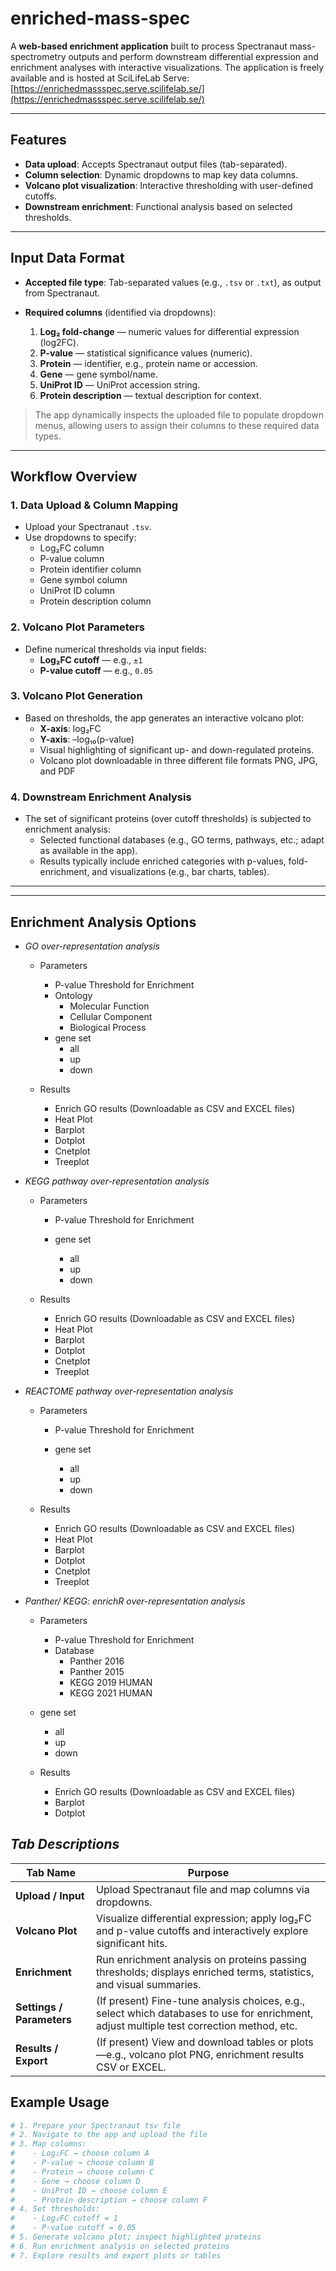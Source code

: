 # enriched-mass-spec


A **web-based enrichment application** built to process Spectranaut mass-spectrometry outputs and perform downstream differential expression and enrichment analyses with interactive visualizations. The application is freely available and is hosted at SciLifeLab Serve: [https://enrichedmassspec.serve.scilifelab.se/](https://enrichedmassspec.serve.scilifelab.se/)

---

##  Features

- **Data upload**: Accepts Spectranaut output files (tab-separated).
- **Column selection**: Dynamic dropdowns to map key data columns.
- **Volcano plot visualization**: Interactive thresholding with user-defined cutoffs.
- **Downstream enrichment**: Functional analysis based on selected thresholds.

---

##  Input Data Format

- **Accepted file type**: Tab-separated values (e.g., `.tsv` or `.txt`), as output from Spectranaut.
- **Required columns** (identified via dropdowns):

  1. **Log₂ fold-change** — numeric values for differential expression (log2FC).
  2. **P-value** — statistical significance values (numeric).
  3. **Protein** — identifier, e.g., protein name or accession.
  4. **Gene** — gene symbol/name.
  5. **UniProt ID** — UniProt accession string.
  6. **Protein description** — textual description for context.

> The app dynamically inspects the uploaded file to populate dropdown menus, allowing users to assign their columns to these required data types.

---

##  Workflow Overview

### 1. Data Upload & Column Mapping
- Upload your Spectranaut `.tsv`.
- Use dropdowns to specify:
  - Log₂FC column  
  - P-value column  
  - Protein identifier column  
  - Gene symbol column  
  - UniProt ID column  
  - Protein description column  

### 2. Volcano Plot Parameters
- Define numerical thresholds via input fields:
  - **Log₂FC cutoff** — e.g., `±1`
  - **P-value cutoff** — e.g., `0.05`

### 3. Volcano Plot Generation
- Based on thresholds, the app generates an interactive volcano plot:
  - **X-axis**: log₂FC  
  - **Y-axis**: –log₁₀(p-value)  
  - Visual highlighting of significant up- and down-regulated proteins.
  - Volcano plot downloadable in three different file formats PNG, JPG, and PDF

### 4. Downstream Enrichment Analysis
- The set of significant proteins (over cutoff thresholds) is subjected to enrichment analysis:
  - Selected functional databases (e.g., GO terms, pathways, etc.; adapt as available in the app).
  - Results typically include enriched categories with p-values, fold-enrichment, and visualizations (e.g., bar charts, tables).

---



---
## Enrichment Analysis Options

 - *GO over-representation analysis*

   - Parameters
      - P-value Threshold for Enrichment
      - Ontology
        - Molecular Function
        - Cellular Component
        - Biological Process
      - gene set
        - all
        - up
        - down

    - Results
      - Enrich GO results (Downloadable as CSV and EXCEL files)
      - Heat Plot
      - Barplot
      - Dotplot
      - Cnetplot
      - Treeplot   

 - *KEGG pathway over-representation analysis*

   - Parameters
      - P-value Threshold for Enrichment

      - gene set
        - all
        - up
        - down

    - Results
      - Enrich GO results (Downloadable as CSV and EXCEL files)
      - Heat Plot
      - Barplot
      - Dotplot
      - Cnetplot
      - Treeplot  

 - *REACTOME pathway over-representation analysis*

   - Parameters
      - P-value Threshold for Enrichment

      - gene set
        - all
        - up
        - down

    - Results
      - Enrich GO results (Downloadable as CSV and EXCEL files)
      - Heat Plot
      - Barplot
      - Dotplot
      - Cnetplot
      - Treeplot
        
 - *Panther/ KEGG: enrichR over-representation analysis*
      - Parameters
        - P-value Threshold for Enrichment
        - Database
          - Panther 2016   
          - Panther 2015   
          - KEGG 2019 HUMAN  
          - KEGG 2021 HUMAN  

      - gene set
        - all
        - up
        - down

    - Results
      - Enrich GO results (Downloadable as CSV and EXCEL files)
      - Barplot
      - Dotplot



##  *Tab Descriptions*


| Tab Name             | Purpose |
|----------------------|---------|
| **Upload / Input**   | Upload Spectranaut file and map columns via dropdowns. |
| **Volcano Plot**     | Visualize differential expression; apply log₂FC and p-value cutoffs and interactively explore significant hits. |
| **Enrichment**       | Run enrichment analysis on proteins passing thresholds; displays enriched terms, statistics, and visual summaries. |
| **Settings / Parameters** | (If present) Fine-tune analysis choices, e.g., select which databases to use for enrichment, adjust multiple test correction method, etc. |
| **Results / Export** | (If present) View and download tables or plots—e.g., volcano plot PNG, enrichment results CSV or EXCEL. |


##  Example Usage

```bash
# 1. Prepare your Spectranaut tsv file
# 2. Navigate to the app and upload the file
# 3. Map columns:
#    - Log₂FC → choose column A
#    - P-value → choose column B
#    - Protein → choose column C
#    - Gene → choose column D
#    - UniProt ID → choose column E
#    - Protein description → choose column F
# 4. Set thresholds:
#    - Log₂FC cutoff = 1
#    - P-value cutoff = 0.05
# 5. Generate volcano plot; inspect highlighted proteins
# 6. Run enrichment analysis on selected proteins
# 7. Explore results and export plots or tables
```
